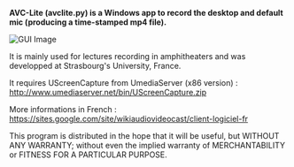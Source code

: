 **AVC-Lite (avclite.py) is a Windows app to record the desktop and default mic (producing a time-stamped mp4 file).**

![GUI Image](https://sites.google.com/site/wikiaudiovideocast/_/rsrc/1421770419356/client-logiciel-fr/client-avc-lite/avclite-screen.PNG)

It is mainly used for lectures recording in amphitheaters and was developped at Strasbourg's University, France.

It requires UScreenCapture from UmediaServer (x86 version) : http://www.umediaserver.net/bin/UScreenCapture.zip 

More informations in French : https://sites.google.com/site/wikiaudiovideocast/client-logiciel-fr

This program is distributed in the hope that it will be useful,
but WITHOUT ANY WARRANTY; without even the implied warranty of
MERCHANTABILITY or FITNESS FOR A PARTICULAR PURPOSE.